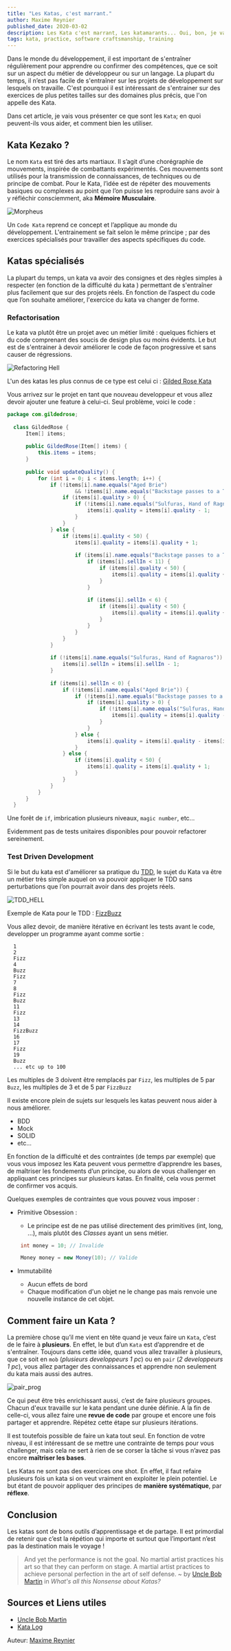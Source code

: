 ```yaml
---
title: "Les Katas, c'est marrant."
author: Maxime Reynier 
published_date: 2020-03-02
description: Les Kata c'est marrant, Les katamarants... Oui, bon, je vais vous expliquer.
tags: kata, practice, software craftsmanship, training
---
```


Dans le monde du développement, il est important de s'entraîner régulièrement pour apprendre ou confirmer des compétences, que ce soit sur un aspect du métier de développeur ou sur un langage.
La plupart du temps, il n’est pas facile de s'entraîner sur les projets de développement sur lesquels on travaille.
C'est pourquoi il est intéressant de s'entrainer sur des exercices de plus petites tailles sur des domaines plus précis, que l'on appelle des Kata.


Dans cet article, je vais vous présenter ce que sont les `Kata`; en quoi peuvent-ils vous aider, et comment bien les utiliser.


## Kata Kezako ?

Le nom `Kata` est tiré des arts martiaux. Il s’agit d’une chorégraphie de mouvements, inspirée de combattants expérimentés. Ces mouvements sont utilisés pour la transmission de connaissances, de techniques ou de principe de combat.
Pour le Kata, l’idée est de répéter des mouvements basiques ou complexes au point que l’on puisse les reproduire sans avoir à y réfléchir consciemment, aka **Mémoire Musculaire**.

![Morpheus](/images/2020/03/katamarrant/morpheus.gif)

Un `Code Kata` reprend ce concept et l’applique au monde du développement. L'entrainement se fait selon le même principe ; par des exercices spécialisés pour travailler des aspects spécifiques du code. 

## Katas spécialisés  

La plupart du temps, un kata va avoir des consignes et des règles simples à respecter (en fonction de la difficulté du kata ) permettant de s'entraîner plus facilement que sur des projets réels.
En fonction de l’aspect du code que l’on souhaite améliorer, l'exercice du kata va changer de forme.

### Refactorisation

Le kata va plutôt être un projet avec un métier limité : quelques fichiers et du code comprenant des soucis de design plus ou moins évidents.
Le but est de s'entrainer à devoir améliorer le code de façon progressive et sans causer de régressions.

![Refactoring Hell](/images/2020/03/katamarrant/refactoring_hell.gif)

L'un des katas les plus connus de ce type est celui ci : [Gilded Rose Kata](https://github.com/emilybache/GildedRose-Refactoring-Kata)

Vous arrivez sur le projet en tant que nouveau developpeur et vous allez devoir ajouter une feature à celui-ci.
Seul problème, voici le code :

```java
package com.gildedrose;
  
  class GildedRose {
      Item[] items;
  
      public GildedRose(Item[] items) {
          this.items = items;
      }
  
      public void updateQuality() {
          for (int i = 0; i < items.length; i++) {
              if (!items[i].name.equals("Aged Brie")
                      && !items[i].name.equals("Backstage passes to a TAFKAL80ETC concert")) {
                  if (items[i].quality > 0) {
                      if (!items[i].name.equals("Sulfuras, Hand of Ragnaros")) {
                          items[i].quality = items[i].quality - 1;
                      }
                  }
              } else {
                  if (items[i].quality < 50) {
                      items[i].quality = items[i].quality + 1;
  
                      if (items[i].name.equals("Backstage passes to a TAFKAL80ETC concert")) {
                          if (items[i].sellIn < 11) {
                              if (items[i].quality < 50) {
                                  items[i].quality = items[i].quality + 1;
                              }
                          }
  
                          if (items[i].sellIn < 6) {
                              if (items[i].quality < 50) {
                                  items[i].quality = items[i].quality + 1;
                              }
                          }
                      }
                  }
              }
  
              if (!items[i].name.equals("Sulfuras, Hand of Ragnaros")) {
                  items[i].sellIn = items[i].sellIn - 1;
              }
  
              if (items[i].sellIn < 0) {
                  if (!items[i].name.equals("Aged Brie")) {
                      if (!items[i].name.equals("Backstage passes to a TAFKAL80ETC concert")) {
                          if (items[i].quality > 0) {
                              if (!items[i].name.equals("Sulfuras, Hand of Ragnaros")) {
                                  items[i].quality = items[i].quality - 1;
                              }
                          }
                      } else {
                          items[i].quality = items[i].quality - items[i].quality;
                      }
                  } else {
                      if (items[i].quality < 50) {
                          items[i].quality = items[i].quality + 1;
                      }
                  }
              }
          }
      }
  }
```
Une forêt de `if`, imbrication plusieurs niveaux, `magic number`, etc... 

Evidemment pas de tests unitaires disponibles pour pouvoir refactorer sereinement.

### Test Driven Development

Si le but du kata est d'améliorer sa pratique du [TDD](https://fr.wikipedia.org/wiki/Test_driven_development), le sujet du Kata va être un métier très simple auquel on va pouvoir appliquer le TDD sans perturbations que l’on pourrait avoir dans des projets réels.

![TDD_HELL](/images/2020/03/katamarrant/tdd_hell.png)

Exemple de Kata pour le TDD : [FizzBuzz](http://codingdojo.org/kata/FizzBuzz/)

Vous allez devoir, de manière itérative en écrivant les tests avant le code, developper un programme ayant comme sortie : 

```
  1
  2
  Fizz
  4
  Buzz
  Fizz
  7
  8
  Fizz
  Buzz
  11
  Fizz
  13
  14
  FizzBuzz
  16
  17
  Fizz
  19
  Buzz
  ... etc up to 100
  ```
  
Les multiples de 3 doivent être remplacés par `Fizz`, les multiples de 5 par `Buzz`, les multiples de 3 et de 5 par `FizzBuzz`

Il existe encore plein de sujets sur lesquels les katas peuvent nous aider à nous améliorer.

* BDD
* Mock
* SOLID
* etc...

En fonction de la difficulté et des contraintes (de temps par exemple) que vous vous imposez les Kata peuvent vous permettre d’apprendre les bases, de maîtriser les fondements d’un principe, ou alors de vous challenger en appliquant ces principes sur plusieurs katas.
En finalité, cela vous permet de confirmer vos acquis.
 
Quelques exemples de contraintes que vous pouvez vous imposer : 
 
 * Primitive Obsession :
    * Le principe est de ne pas utilisé directement des primitives (int, long, ...), mais plutôt des _Classes_ ayant un sens métier.
    ```java
     int money = 10; // Invalide
    ``` 
    
    ```java
     Money money = new Money(10); // Valide
    ```
 * Immutabilité
    * Aucun effets de bord
    * Chaque modification d'un objet ne le change pas mais renvoie une nouvelle instance de cet objet.
    
## Comment faire un Kata ? 

La première chose qu’il me vient en tête quand je veux faire un `Kata`, c’est de le faire à **plusieurs**.
En effet, le but d’un `Kata` est d’apprendre et de s'entraîner. Toujours dans cette idée, quand vous allez travailler à plusieurs, que ce soit en `mob` (_plusieurs developpeurs 1 pc_) ou en `pair` (_2 developpeurs 1 pc_), vous allez partager des connaissances et apprendre non seulement du kata mais aussi des autres.

![pair_prog](/images/2020/03/katamarrant/pair_prog.gif)

Ce qui peut être très enrichissant aussi, c’est de faire plusieurs groupes. Chacun d'eux travaille sur le kata pendant une durée définie.
A la fin de celle-ci, vous allez faire une **revue de code** par groupe et encore une fois partager et apprendre. Répétez cette étape sur plusieurs itérations.

Il est toutefois possible de faire un kata tout seul. En fonction de votre niveau, il est intéressant de se mettre une contrainte de temps pour vous challenger, mais cela ne sert à rien de se corser la tâche si vous n’avez pas encore **maîtriser les bases**.

Les Katas ne sont pas des exercices one shot. En effet, il faut refaire plusieurs fois un kata si on veut vraiment en exploiter le plein potentiel. Le but étant de pouvoir appliquer des principes de **manière systématique**, par **réflexe**. 

## Conclusion   

Les katas sont de bons outils d’apprentissage et de partage. Il est primordial de retenir que c’est la répétion qui importe et surtout que l’important n’est pas la destination mais le voyage !

> And yet the performance is not the goal. No martial artist practices his art so that they can perform on stage. A martial artist practices to achieve personal perfection in the art of self defense.
 ~ by [Uncle Bob Martin](https://sites.google.com/site/unclebobconsultingllc/home/articles/what-s-all-this-nonsense-about-katas) in _What's all this Nonsense about Katas?_


## Sources et Liens utiles

- [Uncle Bob Martin](https://blog.cleancoder.com/)
- [Kata Log](https://kata-log.rocks/)

Auteur: [Maxime Reynier](https://maximernr.github.io)




